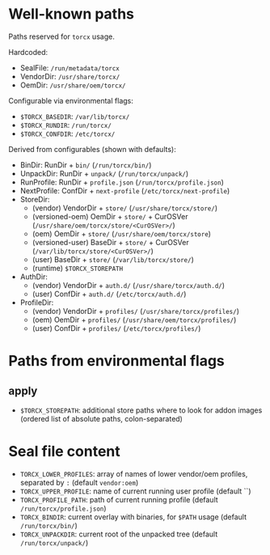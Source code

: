 # Well-known paths

Paths reserved for `torcx` usage.

Hardcoded:
* SealFile: `/run/metadata/torcx`
* VendorDir: `/usr/share/torcx/`
* OemDir: `/usr/share/oem/torcx/`

Configurable via environmental flags:
* `$TORCX_BASEDIR`: `/var/lib/torcx/`
* `$TORCX_RUNDIR`: `/run/torcx/`
* `$TORCX_CONFDIR`: `/etc/torcx/`

Derived from configurables (shown with defaults):
* BinDir: RunDir + `bin/` (`/run/torcx/bin/`)
* UnpackDir: RunDir + `unpack/` (`/run/torcx/unpack/`)
* RunProfile: RunDir + `profile.json` (`/run/torcx/profile.json`)
* NextProfile: ConfDir + `next-profile` (`/etc/torcx/next-profile`)
* StoreDir:
  * (vendor) VendorDir + `store/` (`/usr/share/torcx/store/`)
  * (versioned-oem) OemDir + `store/` + CurOSVer (`/usr/share/oem/torcx/store/<CurOSVer>/`)
  * (oem) OemDir + `store/` (`/usr/share/oem/torcx/store`)
  * (versioned-user) BaseDir + `store/` + CurOSVer (`/var/lib/torcx/store/<CurOSVer>/`)
  * (user) BaseDir + `store/` (`/var/lib/torcx/store/`)
  * (runtime) `$TORCX_STOREPATH`
* AuthDir: 
  * (vendor) VendorDir + `auth.d/` (`/usr/share/torcx/auth.d/`)
  * (user) ConfDir + `auth.d/` (`/etc/torcx/auth.d/`)
* ProfileDir:
  * (vendor) VendorDir + `profiles/` (`/usr/share/torcx/profiles/`)
  * (oem) OemDir + `profiles/` (`/usr/share/oem/torcx/profiles/`)
  * (user) ConfDir + `profiles/` (`/etc/torcx/profiles/`)

# Paths from environmental flags

## apply

* `$TORCX_STOREPATH`: additional store paths where to look for addon images (ordered list of absolute paths, colon-separated)

# Seal file content

* `TORCX_LOWER_PROFILES`: array of names of lower vendor/oem profiles, separated by `:` (default `vendor:oem`)
* `TORCX_UPPER_PROFILE`: name of current running user profile (default ``)
* `TORCX_PROFILE_PATH`: path of current running profile (default `/run/torcx/profile.json`)
* `TORCX_BINDIR`: current overlay with binaries, for `$PATH` usage (default `/run/torcx/bin/`)
* `TORCX_UNPACKDIR`: current root of the unpacked tree (default `/run/torcx/unpack/`)
